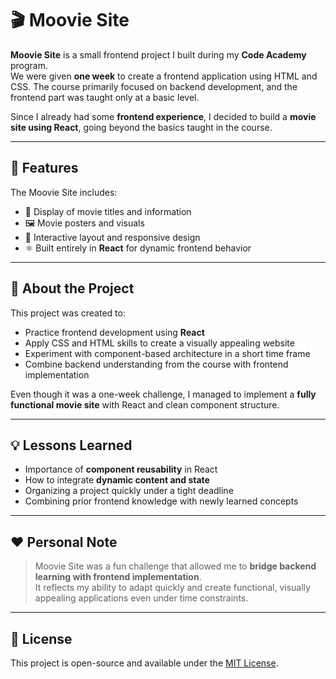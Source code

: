 # 🎬 Moovie Site

**Moovie Site** is a small frontend project I built during my **Code Academy** program.  
We were given **one week** to create a frontend application using HTML and CSS. The course primarily focused on backend development, and the frontend part was taught only at a basic level.  

Since I already had some **frontend experience**, I decided to build a **movie site using React**, going beyond the basics taught in the course.

---

## 🚀 Features

The Moovie Site includes:

- 🎥 Display of movie titles and information  
- 🖼️ Movie posters and visuals  
- 🧩 Interactive layout and responsive design  
- ⚛️ Built entirely in **React** for dynamic frontend behavior  

---

## 🧠 About the Project

This project was created to:

- Practice frontend development using **React**  
- Apply CSS and HTML skills to create a visually appealing website  
- Experiment with component-based architecture in a short time frame  
- Combine backend understanding from the course with frontend implementation  

Even though it was a one-week challenge, I managed to implement a **fully functional movie site** with React and clean component structure.

---

## 💡 Lessons Learned

- Importance of **component reusability** in React  
- How to integrate **dynamic content and state**  
- Organizing a project quickly under a tight deadline  
- Combining prior frontend knowledge with newly learned concepts  

---

## ❤️ Personal Note

> Moovie Site was a fun challenge that allowed me to **bridge backend learning with frontend implementation**.  
> It reflects my ability to adapt quickly and create functional, visually appealing applications even under time constraints.

---

## 📄 License

This project is open-source and available under the [MIT License](LICENSE).
